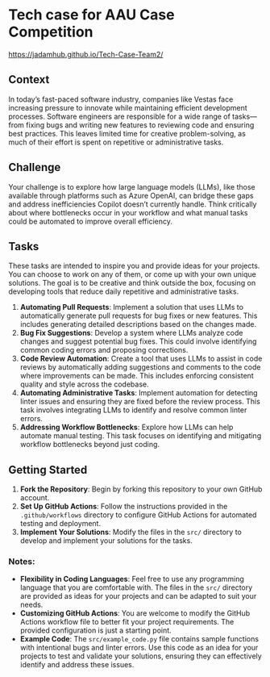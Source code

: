 # Tech case for AAU Case Competition

https://jadamhub.github.io/Tech-Case-Team2/

## Context

In today’s fast-paced software industry, companies like Vestas face increasing pressure to innovate while maintaining efficient development processes. Software engineers are responsible for a wide range of tasks—from fixing bugs and writing new features to reviewing code and ensuring best practices. This leaves limited time for creative problem-solving, as much of their effort is spent on repetitive or administrative tasks.

## Challenge

Your challenge is to explore how large language models (LLMs), like those available through platforms such as Azure OpenAI, can bridge these gaps and address inefficiencies Copilot doesn’t currently handle. Think critically about where bottlenecks occur in your workflow and what manual tasks could be automated to improve overall efficiency.

## Tasks

These tasks are intended to inspire you and provide ideas for your projects. You can choose to work on any of them, or come up with your own unique solutions. The goal is to be creative and think outside the box, focusing on developing tools that reduce daily repetitive and administrative tasks.

1. **Automating Pull Requests**: Implement a solution that uses LLMs to automatically generate pull requests for bug fixes or new features. This includes generating detailed descriptions based on the changes made.
2. **Bug Fix Suggestions**: Develop a system where LLMs analyze code changes and suggest potential bug fixes. This could involve identifying common coding errors and proposing corrections.
3. **Code Review Automation**: Create a tool that uses LLMs to assist in code reviews by automatically adding suggestions and comments to the code where improvements can be made. This includes enforcing consistent quality and style across the codebase.
4. **Automating Administrative Tasks**: Implement automation for detecting linter issues and ensuring they are fixed before the review process. This task involves integrating LLMs to identify and resolve common linter errors.
5. **Addressing Workflow Bottlenecks**: Explore how LLMs can help automate manual testing. This task focuses on identifying and mitigating workflow bottlenecks beyond just coding.

## Getting Started

1. **Fork the Repository**: Begin by forking this repository to your own GitHub account.
2. **Set Up GitHub Actions**: Follow the instructions provided in the `.github/workflows` directory to configure GitHub Actions for automated testing and deployment.
3. **Implement Your Solutions**: Modify the files in the `src/` directory to develop and implement your solutions for the tasks.

### Notes:

- **Flexibility in Coding Languages**: Feel free to use any programming language that you are comfortable with. The files in the `src/` directory are provided as ideas for your projects and can be adapted to suit your needs.
- **Customizing GitHub Actions**: You are welcome to modify the GitHub Actions workflow file to better fit your project requirements. The provided configuration is just a starting point.
- **Example Code**: The `src/example_code.py` file contains sample functions with intentional bugs and linter errors. Use this code as an idea for your projects to test and validate your solutions, ensuring they can effectively identify and address these issues.
